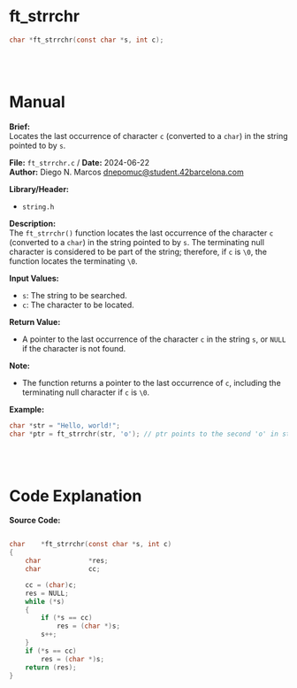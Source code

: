# ft_strrchr 
``` c 
char *ft_strrchr(const char *s, int c);
```
<br>
<br>

# Manual
**Brief:**  
Locates the last occurrence of character `c` (converted to a `char`) in the string pointed to by `s`.

**File:** `ft_strrchr.c` / **Date:** 2024-06-22  
**Author:** Diego N. Marcos <dnepomuc@student.42barcelona.com>

**Library/Header:**  
* `string.h`

**Description:**  
The `ft_strrchr()` function locates the last occurrence of the character `c` (converted to a `char`) in the string pointed to by `s`. The terminating null character is considered to be part of the string; therefore, if `c` is `\0`, the function locates the terminating `\0`.

**Input Values:**  
* `s`: The string to be searched.
* `c`: The character to be located.

**Return Value:**  
* A pointer to the last occurrence of the character `c` in the string `s`, or `NULL` if the character is not found.

**Note:**
- The function returns a pointer to the last occurrence of `c`, including the terminating null character if `c` is `\0`.

**Example:**  
```c
char *str = "Hello, world!";
char *ptr = ft_strrchr(str, 'o'); // ptr points to the second 'o' in str
```

<br>
<br>

# Code Explanation
**Source Code:**
``` C

char	*ft_strrchr(const char *s, int c)
{
	char			*res;
	char			cc;

	cc = (char)c;
	res = NULL;
	while (*s)
	{
		if (*s == cc)
			res = (char *)s;
		s++;
	}
	if (*s == cc)
		res = (char *)s;
	return (res);
}

```